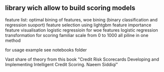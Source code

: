 ## library wich allow to build scoring models

feature list:
    optimal bining of features, woe bining (binary classification and regression suoport)
    feature selection using lightgbm feature importance
    feature visualisation 
    logistic regressioin for woe features
    logistic regression transformation for scoring familiar scale from 0 to 1000
    all piline in one method
    
for usage example see notebooks folder

Vast share of theory from this book "Credit Risk Scorecards Developing and Implementing Intelligent Credit Scoring. Naeem Siddiqi"

